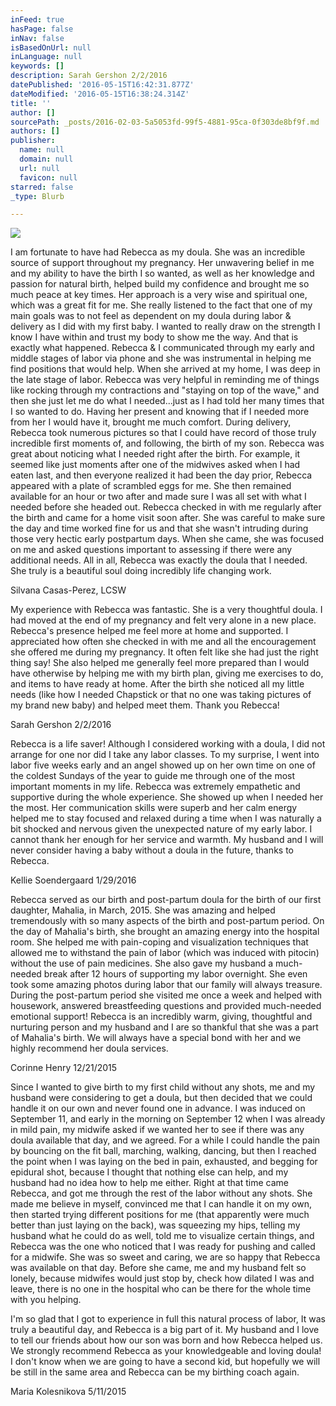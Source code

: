 ```yaml
---
inFeed: true
hasPage: false
inNav: false
isBasedOnUrl: null
inLanguage: null
keywords: []
description: Sarah Gershon 2/2/2016
datePublished: '2016-05-15T16:42:31.877Z'
dateModified: '2016-05-15T16:38:24.314Z'
title: ''
author: []
sourcePath: _posts/2016-02-03-5a5053fd-99f5-4881-95ca-0f303de8bf9f.md
authors: []
publisher:
  name: null
  domain: null
  url: null
  favicon: null
starred: false
_type: Blurb

---
```

![](https://the-grid-user-content.s3-us-west-2.amazonaws.com/3a6b11e6-b40a-4326-a1dd-a1b07a0f734d.jpg)

I am fortunate to have had Rebecca as my doula. She was an incredible source of support throughout my pregnancy. Her unwavering belief in me and my ability to have the birth I so wanted, as well as her knowledge and passion for natural birth, helped build my confidence and brought me so much peace at key times. Her approach is a very wise and spiritual one, which was a great fit for me. She really listened to the fact that one of my main goals was to not feel as dependent on my doula during labor & delivery as I did with my first baby. I wanted to really draw on the strength I know I have within and trust my body to show me the way. And that is exactly what happened. Rebecca & I communicated through my early and middle stages of labor via phone and she was instrumental in helping me find positions that would help. When she arrived at my home, I was deep in the late stage of labor. Rebecca was very helpful in reminding me of things like rocking through my contractions and "staying on top of the wave," and then she just let me do what I needed...just as I had told her many times that I so wanted to do. Having her present and knowing that if I needed more from her I would have it, brought me much comfort. During delivery, Rebecca took numerous pictures so that I could have record of those truly incredible first moments of, and following, the birth of my son. Rebecca was great about noticing what I needed right after the birth. For example, it seemed like just moments after one of the midwives asked when I had eaten last, and then everyone realized it had been the day prior, Rebecca appeared with a plate of scrambled eggs for me. She then remained available for an hour or two after and made sure I was all set with what I needed before she headed out. Rebecca checked in with me regularly after the birth and came for a home visit soon after. She was careful to make sure the day and time worked fine for us and that she wasn't intruding during those very hectic early postpartum days. When she came, she was focused on me and asked questions important to assessing if there were any additional needs. All in all, Rebecca was exactly the doula that I needed. She truly is a beautiful soul doing incredibly life changing work.

Silvana Casas-Perez, LCSW 

My experience with Rebecca was fantastic. She is a very thoughtful doula. I had moved at the end of my pregnancy and felt very alone in a new place. Rebecca's presence helped me feel more at home and supported. I appreciated how often she checked in with me and all the encouragement she offered me during my pregnancy. It often felt like she had just the right thing say! She also helped me generally feel more prepared than I would have otherwise by helping me with my birth plan, giving me exercises to do, and items to have ready at home. After the birth she noticed all my little needs (like how I needed Chapstick or that no one was taking pictures of my brand new baby) and helped meet them. Thank you Rebecca!

Sarah Gershon 2/2/2016

Rebecca is a life saver! Although I considered working with a doula, I did not arrange for one nor did I take any labor classes. To my surprise, I went into labor five weeks early and an angel showed up on her own time on one of the coldest Sundays of the year to guide me through one of the most important moments in my life. Rebecca was extremely empathetic and supportive during the whole experience. She showed up when I needed her the most. Her communication skills were superb and her calm energy helped me to stay focused and relaxed during a time when I was naturally a bit shocked and nervous given the unexpected nature of my early labor. I cannot thank her enough for her service and warmth. My husband and I will never consider having a baby without a doula in the future, thanks to Rebecca.

Kellie Soendergaard 1/29/2016

Rebecca served as our birth and post-partum doula for the birth of our first daughter, Mahalia, in March, 2015\. She was amazing and helped tremendously with so many aspects of the birth and post-partum period. On the day of Mahalia's birth, she brought an amazing energy into the hospital room. She helped me with pain-coping and visualization techniques that allowed me to withstand the pain of labor (which was induced with pitocin) without the use of pain medicines. She also gave my husband a much-needed break after 12 hours of supporting my labor overnight. She even took some amazing photos during labor that our family will always treasure. During the post-partum period she visited me once a week and helped with housework, answered breastfeeding questions and provided much-needed emotional support! Rebecca is an incredibly warm, giving, thoughtful and nurturing person and my husband and I are so thankful that she was a part of Mahalia's birth. We will always have a special bond with her and we highly recommend her doula services.

Corinne Henry 12/21/2015

Since I wanted to give birth to my first child without any shots, me and my husband were considering to get a doula, but then decided that we could handle it on our own and never found one in advance. I was induced on September 11, and early in the morning on September 12 when I was already in mild pain, my midwife asked if we wanted her to see if there was any doula available that day, and we agreed. For a while I could handle the pain by bouncing on the fit ball, marching, walking, dancing, but then I reached the point when I was laying on the bed in pain, exhausted, and begging for epidural shot, because I thought that nothing else can help, and my husband had no idea how to help me either. Right at that time came Rebecca, and got me through the rest of the labor without any shots. She made me believe in myself, convinced me that I can handle it on my own, then started trying different positions for me (that apparently were much better than just laying on the back), was squeezing my hips, telling my husband what he could do as well, told me to visualize certain things, and Rebecca was the one who noticed that I was ready for pushing and called for a midwife. She was so sweet and caring, we are so happy that Rebecca was available on that day. Before she came, me and my husband felt so lonely, because midwifes would just stop by, check how dilated I was and leave, there is no one in the hospital who can be there for the whole time with you helping.

I'm so glad that I got to experience in full this natural process of labor, It was truly a beautiful day, and Rebecca is a big part of it. My husband and I love to tell our friends about how our son was born and how Rebecca helped us. We strongly recommend Rebecca as your knowledgeable and loving doula! I don't know when we are going to have a second kid, but hopefully we will be still in the same area and Rebecca can be my birthing coach again. 

Maria Kolesnikova 5/11/2015